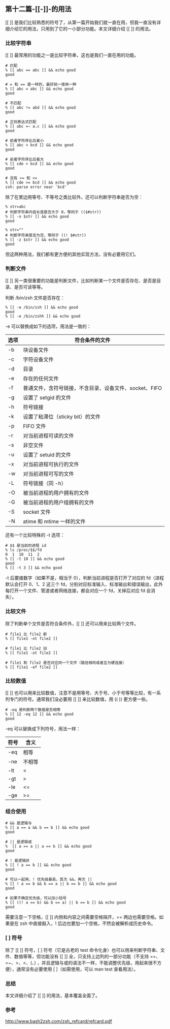 ## 第十二篇-[[-]]-的用法
[[ ]] 是我们比较熟悉的符号了，从第一篇开始我们就一直在用，但我一直没有详细介绍它的用法，只用到了它的一小部分功能。本文详细介绍 [[ ]] 的用法。

### 比较字符串

[[ ]] 最常用的功能之一是比较字符串，这也是我们一直在用的功能。

```
# 匹配
% [[ abc == abc ]] && echo good
good

# = 和 == 是一样的，最好统一使用一种
% [[ abc = abc ]] && echo good
good

# 不匹配
% [[ abc != abd ]] && echo good
good

# 正则表达式匹配
% [[ abc =~ a.c ]] && echo good
good

# 前者字符序比后者小
% [[ abc < bcd ]] && echo good
good

# 前者字符序比后者大
% [[ cde > bcd ]] && echo good
good

# 没有 >= 和 <=
% [[ cde >= bcd ]] && echo good
zsh: parse error near `bcd'
```

除了在里边用等号、不等号之类比较外，还可以判断字符串是否为空：

```
% str=abc
# 判断字符串内容长度是否大于 0，等同于 (($#str))
% [[ -n $str ]] && echo good
good

% str=""
# 判断字符串是否为空，等同于 ((! $#str))
% [[ -z $str ]] && echo good
good
```

但这两种用法，我们都有更方便的其他实现方法，没有必要用它们。

### 判断文件

[[ ]] 另一类很重要的功能是判断文件，比如判断某一个文件是否存在、是否是目录、是否可读等等。

判断 /bin/zsh 文件是否存在：

```
% [[ -e /bin/zsh ]] && echo good
good
% [[ -e /bin/zshh ]] && echo good

```

-e 可以替换成如下的选项，用法是一致的：

| 选项   | 符合条件的文件                          |
| ---- | -------------------------------- |
| -b   | 块设备文件                            |
| -c   | 字符设备文件                           |
| -d   | 目录                               |
| -e   | 存在的任何文件                          |
| -f   | 普通文件，含符号链接，不含目录、设备文件、socket、FIFO |
| -g   | 设置了 setgid 的文件                   |
| -h   | 符号链接                             |
| -k   | 设置了粘滞位（sticky bit）的文件            |
| -p   | FIFO 文件                          |
| -r   | 对当前进程可读的文件                       |
| -s   | 非空文件                             |
| -u   | 设置了 setuid 的文件                   |
| -x   | 对当前进程可执行的文件                      |
| -w   | 对当前进程可写的文件                       |
| -L   | 符号链接（同 -h）                       |
| -O   | 被当前进程的用户拥有的文件                    |
| -G   | 被当前进程的用户组拥有的文件                   |
| -S   | socket 文件                        |
| -N   | atime 和 mtime 一样的文件              |

还有一个比较特殊的 -t 选项：

```
# $$ 是当前的进程 id
% ls /proc/$$/fd
0  1  10  11  2
% [[ -t 10 ]] && echo good
good
% [[ -t 3 ]] && echo good

```

-t 后要接数字（如果不是，相当于 0），判断当前进程是否打开了对应的 fd（进程默认会打开 0、1、2 这三个 fd，分别对应标准输入、标准输出和错误输出，此外每打开一个文件、管道或者网络连接，都会对应一个 fd，关掉后对应 fd 会消失）。

### 比较文件

除了判断单个文件是否符合条件外，[[ ]] 还可以用来比较两个文件。

```
# file1 比 file2 新
% [[ file1 -nt file2 ]]

# file1 比 file2 旧
% [[ file1 -ot file2 ]]

# file1 和 file2 是否对应同一个文件（路径相同或者互为硬连接）
% [[ file1 -ef file2 ]]
```

### 比较数值

[[ ]] 也可以用来比较数值，注意不是用等号、大于号、小于号等等比较，有一系列专门的符号。通常我们没必要用 [[ ]] 来比较数值，用 (( )) 更方便一些。

```
# -eq 是判断两个数值是否相等
% [[ 12 -eq 12 ]] && echo good
good
```

-eq 可以替换成下列符号，用法一样：

| 符号   | 含义   |
| ---- | ---- |
| -eq  | 相等   |
| -ne  | 不相等  |
| -lt  | <    |
| -gt  | >    |
| -le  | <=   |
| -ge  | >=   |

### 组合使用

```
# && 是逻辑与
% [[ a == a && b == b ]] && echo good
good

# || 是逻辑或
%  [[ a == a || a == b ]] && echo good
good

# ! 是逻辑非
% [[ ! a == b ]] && echo good
good

# 可以一起用，! 优先级最高，其次 &&，再次 ||
% [[ ! a == b && b == a || b == b ]] && echo good
good

# 如果不确定优先级，可以加小括号
% [[ ((! a == b) && b == a) || b == b ]] && echo good
good
```

需要注意一下空格，[[ ]] 内侧和内容之间需要空格隔开，== 两边也需要空格。如果是在 zsh 中直接敲入，! 后边也要加一个空格，不然会被解析成历史命令。

### [ ] 符号

除了 [[ ]] 符号，[ ] 符号（它是古老的 test 命令化身）也可以用来判断字符串、文件、数值等等，但功能没有 [[ ]] 全，只支持上边列的一部分功能（不支持 ==、=~、>、<、(、) ，并且逻辑与或的语法不一样，不能调整优先级，用起来很不方便），通常没有必要使用 [ ]（如需使用，可以 man test 查看用法）。

### 总结

本文详细介绍了 [[ ]] 的用法，基本覆盖全面了。

### 参考

http://www.bash2zsh.com/zsh_refcard/refcard.pdf
